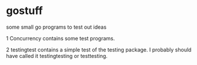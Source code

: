 # gostuff
some small go programs to test out ideas

1 Concurrency
  contains some test programs.

2 testingtest
  contains a simple test of the testing package. I probably should have called it testingtesting or testtesting.  
